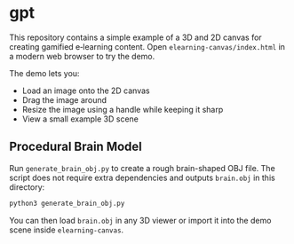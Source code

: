 # gpt

This repository contains a simple example of a 3D and 2D canvas for creating gamified e‑learning content. Open `elearning-canvas/index.html` in a modern web browser to try the demo.

The demo lets you:

- Load an image onto the 2D canvas
- Drag the image around
- Resize the image using a handle while keeping it sharp
- View a small example 3D scene

## Procedural Brain Model

Run `generate_brain_obj.py` to create a rough brain-shaped OBJ file. The
script does not require extra dependencies and outputs `brain.obj` in
this directory:

```bash
python3 generate_brain_obj.py
```

You can then load `brain.obj` in any 3D viewer or import it into the demo
scene inside `elearning-canvas`.
